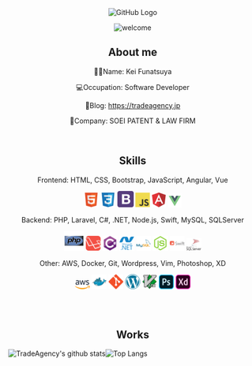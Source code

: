 <div align="center">
<img src="https://user-images.githubusercontent.com/45201545/99141222-83983780-268c-11eb-90eb-ba70d213d088.gif" alt="GitHub Logo" width="150" height="150" />

![welcome](https://user-images.githubusercontent.com/45201545/99147983-7436df80-26c8-11eb-9c63-3a2c981ce93f.gif)

<h2>About me</h2>

🦸‍♂️Name: Kei Funatsuya

💻Occupation: Software Developer

📖Blog: https://tradeagency.jp

🏢Company: SOEI PATENT & LAW FIRM 

<br>
<h2>Skills</h2>

Frontend: HTML, CSS, Bootstrap, JavaScript, Angular, Vue

<img src = './images/html.svg' width='30'/> <img src = './images/css.svg' width='30'/> <img src = './images/bootstrap.svg' width='33'/> <img src = './images/js.svg' width='30'/> <img src = './images/angular.svg' width='28'/> <img src = './images/vue.svg' width='28'/>

Backend: PHP, Laravel, C#, .NET, Node.js, Swift, MySQL, SQLServer

<img src = './images/php.svg' width='40'/> <img src = './images/laravel.svg' width='30'/> <img src = './images/csharp.svg' width='30'/> <img src = './images/microsoft-dotnet.svg' width='30'/> <img src = './images/mysql.svg' width='30'/> <img src = './images/node-js.svg' width='30'/> <img src = './images/swift.svg' width='30'/> <img src = './images/sql-server.svg' width='30'/>

Other: AWS, Docker, Git, Wordpress, Vim, Photoshop, XD

<img src = './images/aws.svg' width='30'/> <img src = './images/docker.svg' width='30'/> <img src = './images/git.svg' width='30'/> <img src = './images/wordpress.svg' width='30'/> <img src = './images/vim.svg' width='30'/> <img src = './images/adobe-photoshop.svg' width='30'/> <img src = './images/adobe-adobe-xd.svg' width='30'/>

<br>
<br>
<h2>Works</h2>

<a href="https://github.com/funatsuya/github-readme-stats">
<img align="left" src="https://github-readme-stats.vercel.app/api?username=funatsuya&count_private=true&theme=slateorange&bg_color=30,c9d6ff,e2e2e2&show_icons=true" alt="TradeAgency's github stats">
</a>
<a href="https://github.com/funatsuya/github-readme-stats">
<img align="left" src="https://github-readme-stats.vercel.app/api/top-langs/?username=funatsuya&theme=slateorange&bg_color=30,c9d6ff,e2e2e2&count_private=true" alt="Top Langs">
</a>

</div>
